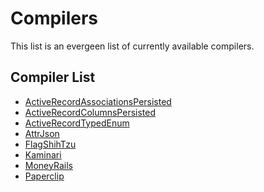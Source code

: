 # Compilers

This list is an evergeen list of currently available compilers.

## Compiler List

<!-- START_COMPILER_LIST -->
* [ActiveRecordAssociationsPersisted](compiler_activerecordassociationspersisted.md)
* [ActiveRecordColumnsPersisted](compiler_activerecordcolumnspersisted.md)
* [ActiveRecordTypedEnum](compiler_activerecordtypedenum.md)
* [AttrJson](compiler_attrjson.md)
* [FlagShihTzu](compiler_flagshihtzu.md)
* [Kaminari](compiler_kaminari.md)
* [MoneyRails](compiler_moneyrails.md)
* [Paperclip](compiler_paperclip.md)
<!-- END_COMPILER_LIST -->
